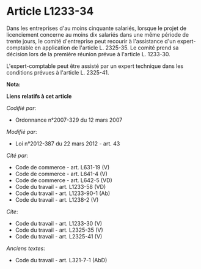 # Article L1233-34

Dans les entreprises d'au moins cinquante salariés, lorsque le projet de licenciement concerne au moins dix salariés dans une
même période de trente jours, le comité d'entreprise peut recourir à l'assistance d'un expert-comptable en application de
l'article L. 2325-35. Le comité prend sa décision lors de la première réunion prévue à l'article L. 1233-30. 

L'expert-comptable peut être assisté par un expert technique dans les conditions prévues à l'article L. 2325-41.

**Nota:**



**Liens relatifs à cet article**

_Codifié par_:

  - Ordonnance n°2007-329 du 12 mars 2007

_Modifié par_:

  - Loi n°2012-387 du 22 mars 2012 - art. 43

_Cité par_:

  - Code de commerce - art. L631-19 (V)
  - Code de commerce - art. L641-4 (V)
  - Code de commerce - art. L642-5 (VD)
  - Code du travail - art. L1233-58 (VD)
  - Code du travail - art. L1233-90-1 (Ab)
  - Code du travail - art. L1238-2 (V)

_Cite_:

  - Code du travail - art. L1233-30 (V)
  - Code du travail - art. L2325-35 (V)
  - Code du travail - art. L2325-41 (V)

_Anciens textes_:

  - Code du travail - art. L321-7-1 (AbD)
